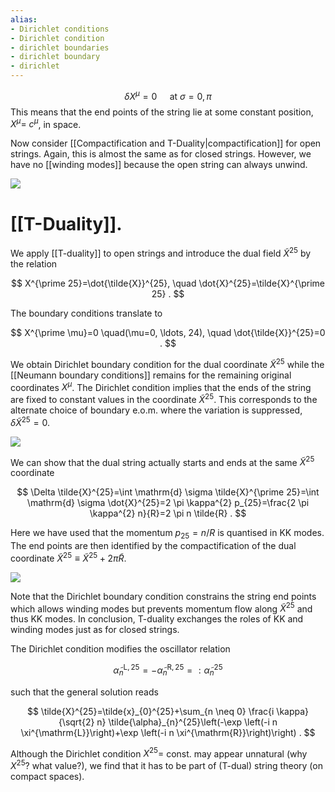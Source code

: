 ```yaml
---
alias:
- Dirichlet conditions
- Dirichlet condition
- dirichlet boundaries
- dirichlet boundary
- dirichlet
---
```

$$
\delta X^{\mu}=0 \quad \text { at } \sigma=0, \pi
$$
This means that the end points of the string lie at some constant position, $X^{\mu}=$ $c^{\mu}$, in space.

Now consider [[Compactification and T-Duality|compactification]] for open strings. Again, this is almost the same as for closed strings. However, we have no [[winding modes]] because the open string can always unwind.

![](https://cdn.mathpix.com/cropped/2022_01_21_c2f821e442f23993db05g-3.jpg?height=94&width=617&top_left_y=1131&top_left_x=308)

# [[T-Duality]]. 
We apply [[T-duality]] to open strings and introduce the dual field $\tilde{X}^{25}$ by the relation

$$
X^{\prime 25}=\dot{\tilde{X}}^{25}, \quad \dot{X}^{25}=\tilde{X}^{\prime 25} .
$$

The boundary conditions translate to

$$
X^{\prime \mu}=0 \quad(\mu=0, \ldots, 24), \quad \dot{\tilde{X}}^{25}=0 .
$$

We obtain Dirichlet boundary condition for the dual coordinate $\tilde{X}^{25}$ while the [[Neumann boundary conditions]] remains for the remaining original coordinates $X^{\mu}$. The Dirichlet condition implies that the ends of the string are fixed to constant values in the coordinate $\tilde{X}^{25}$. This corresponds to the alternate choice of boundary e.o.m. where the variation is suppressed, $\delta \tilde{X}^{25}=0$.

![](https://cdn.mathpix.com/cropped/2022_01_21_c2f821e442f23993db05g-4.jpg?height=137&width=151&top_left_y=197&top_left_x=541)

We can show that the dual string actually starts and ends at the same $\tilde{X}^{25}$ coordinate

$$
\Delta \tilde{X}^{25}=\int \mathrm{d} \sigma \tilde{X}^{\prime 25}=\int \mathrm{d} \sigma \dot{X}^{25}=2 \pi \kappa^{2} p_{25}=\frac{2 \pi \kappa^{2} n}{R}=2 \pi n \tilde{R} .
$$

Here we have used that the momentum $p_{25}=n / R$ is quantised in KK modes. The end points are then identified by the compactification of the dual coordinate $\tilde{X}^{25} \equiv \tilde{X}^{25}+2 \pi \tilde{R}$.

![](https://cdn.mathpix.com/cropped/2022_01_21_c2f821e442f23993db05g-4.jpg?height=84&width=617&top_left_y=567&top_left_x=308)

Note that the Dirichlet boundary condition constrains the string end points which allows winding modes but prevents momentum flow along $\tilde{X}^{25}$ and thus KK modes. In conclusion, T-duality exchanges the roles of KK and winding modes just as for closed strings.

The Dirichlet condition modifies the oscillator relation

$$
\tilde{\alpha}_{n}^{\mathrm{L}, 25}=-\tilde{\alpha}_{n}^{\mathrm{R}, 25}=: \tilde{\alpha}_{n}^{25}
$$

such that the general solution reads

$$
\tilde{X}^{25}=\tilde{x}_{0}^{25}+\sum_{n \neq 0} \frac{i \kappa}{\sqrt{2} n} \tilde{\alpha}_{n}^{25}\left(-\exp \left(-i n \xi^{\mathrm{L}}\right)+\exp \left(-i n \xi^{\mathrm{R}}\right)\right) .
$$

Although the Dirichlet condition $X^{25}=$ const. may appear unnatural (why $X^{25} ?$ what value?), we find that it has to be part of (T-dual) string theory (on compact spaces).